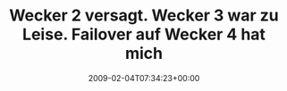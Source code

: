 ---
retweeted: false
source: <a href="http://twitter.com" rel="nofollow">Twitter Web Client</a>
entities:
  hashtags: []
  symbols: []
  user_mentions: []
  urls: []
display_text_range:
- '0'
- '133'
favorite_count: '0'
id_str: '1175633015'
truncated: false
retweet_count: '0'
id: '1175633015'
created_at: Wed Feb 04 07:34:23 +0000 2009
favorited: false
full_text: Wecker 2 versagt. Wecker 3 war zu Leise. Failover auf Wecker 4 hat mich
  gerade gerettet. RAIC (Redundant Array of Independent Clocks)
lang: de
tags:
- pesos/twitter
date: '2009-02-04T07:34:23+00:00'
src: https://twitter.com/bascht/status/1175633015
original_url: https://twitter.com/bascht/status/1175633015
type: twitter_tweet
text: Wecker 2 versagt. Wecker 3 war zu Leise. Failover auf Wecker 4 hat mich gerade
  gerettet. RAIC (Redundant Array of Independent Clocks)
title: Wecker 2 versagt. Wecker 3 war zu Leise. Failover auf Wecker 4 hat mich

---